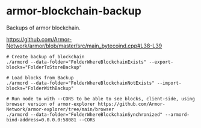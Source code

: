 # armor-blockchain-backup
Backups of armor blockchain.

https://github.com/Armor-Network/armor/blob/master/src/main_bytecoind.cpp#L38-L39

```
# Create backup of blockchain
./armord --data-folder="FolderWhereBlockchainExists" --export-blocks="FolderToStoreBackup"

# Load blocks from Backup
./armord --data-folder="FolderWhereBlockchainNotExists" --import-blocks="FolderWithBackup" 

# Run node to with --CORS to be able to see blocks, client-side, using browser version of armor-explorer https://github.com/Armor-Network/armor-explorer/tree/main/browser
./armord --data-folder="FolderWhereBlockchainSynchronized" --armord-bind-address=0.0.0.0:58081 --CORS
```
